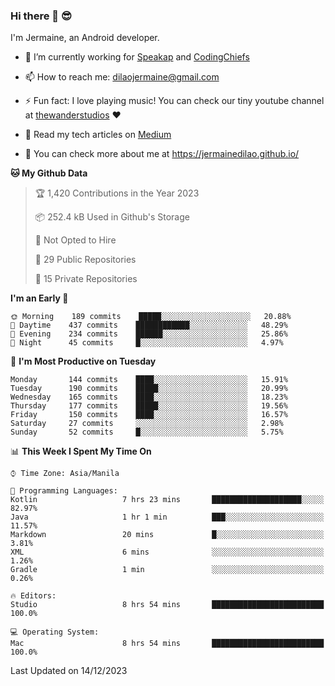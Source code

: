 ### Hi there 👋 😎
I'm Jermaine, an Android developer.

- 🔭 I’m currently working for [Speakap](https://www.speakap.com/) and [CodingChiefs](https://codingchiefs.com/en/)

- 📫 How to reach me: dilaojermaine@gmail.com

- ⚡ Fun fact: I love playing music! You can check our tiny youtube channel at [thewanderstudios](https://www.youtube.com/thewanderstudios) ♥️

- 📖 Read my tech articles on [Medium](https://jermainedilao.medium.com/)

- 👀 You can check more about me at https://jermainedilao.github.io/

<!--
**jermainedilao/jermainedilao** is a ✨ _special_ ✨ repository because its `README.md` (this file) appears on your GitHub profile.

Here are some ideas to get you started:

- 🔭 I’m currently working on ...
- 🌱 I’m currently learning ...
- 👯 I’m looking to collaborate on ...
- 🤔 I’m looking for help with ...
- 💬 Ask me about ...
- 📫 How to reach me: ...
- 😄 Pronouns: ...
- ⚡ Fun fact: ...
-->

<!--START_SECTION:waka-->
**🐱 My Github Data** 

> 🏆 1,420 Contributions in the Year 2023
 > 
> 📦 252.4 kB Used in Github's Storage 
 > 
> 🚫 Not Opted to Hire
 > 
> 📜 29 Public Repositories 
 > 
> 🔑 15 Private Repositories  
 > 
**I'm an Early 🐤** 

```text
🌞 Morning    189 commits    █████░░░░░░░░░░░░░░░░░░░░   20.88% 
🌆 Daytime    437 commits    ████████████░░░░░░░░░░░░░   48.29% 
🌃 Evening    234 commits    ██████░░░░░░░░░░░░░░░░░░░   25.86% 
🌙 Night      45 commits     █░░░░░░░░░░░░░░░░░░░░░░░░   4.97%

```
📅 **I'm Most Productive on Tuesday** 

```text
Monday       144 commits    ████░░░░░░░░░░░░░░░░░░░░░   15.91% 
Tuesday      190 commits    █████░░░░░░░░░░░░░░░░░░░░   20.99% 
Wednesday    165 commits    ████░░░░░░░░░░░░░░░░░░░░░   18.23% 
Thursday     177 commits    █████░░░░░░░░░░░░░░░░░░░░   19.56% 
Friday       150 commits    ████░░░░░░░░░░░░░░░░░░░░░   16.57% 
Saturday     27 commits     ░░░░░░░░░░░░░░░░░░░░░░░░░   2.98% 
Sunday       52 commits     █░░░░░░░░░░░░░░░░░░░░░░░░   5.75%

```


📊 **This Week I Spent My Time On** 

```text
⌚︎ Time Zone: Asia/Manila

💬 Programming Languages: 
Kotlin                   7 hrs 23 mins       ████████████████████░░░░░   82.97% 
Java                     1 hr 1 min          ███░░░░░░░░░░░░░░░░░░░░░░   11.57% 
Markdown                 20 mins             █░░░░░░░░░░░░░░░░░░░░░░░░   3.81% 
XML                      6 mins              ░░░░░░░░░░░░░░░░░░░░░░░░░   1.26% 
Gradle                   1 min               ░░░░░░░░░░░░░░░░░░░░░░░░░   0.26%

🔥 Editors: 
Studio                   8 hrs 54 mins       █████████████████████████   100.0%

💻 Operating System: 
Mac                      8 hrs 54 mins       █████████████████████████   100.0%

```


 Last Updated on 14/12/2023
<!--END_SECTION:waka-->
